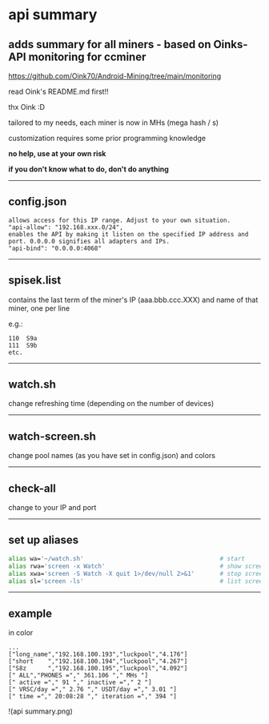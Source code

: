 # api summary
## adds summary for all miners - based on Oinks-API monitoring for ccminer

https://github.com/Oink70/Android-Mining/tree/main/monitoring

read Oink's README.md first!!

thx Oink :D

tailored to my needs, each miner is now in MHs (mega hash / s)

customization requires some prior programming knowledge

**no help, use at your own risk**

**if you don't know what to do, don't do anything**

______________
## config.json

```
allows access for this IP range. Adjust to your own situation.
"api-allow": "192.168.xxx.0/24",
enables the API by making it listen on the specified IP address and port. 0.0.0.0 signifies all adapters and IPs.
"api-bind": "0.0.0.0:4068"
```
______________
## spisek.list

contains the last term of the miner's IP (aaa.bbb.ccc.XXX) and name of that miner, one per line

e.g.:
```
110  S9a
111  S9b
etc.
```
______________
## watch.sh

change refreshing time (depending on the number of devices)

______________
## watch-screen.sh

change pool names (as you have set in config.json) and colors

______________
## check-all

change to your IP and port

______________
## set up aliases
```bash
alias wa='~/watch.sh'                                      # start
alias rwa='screen -x Watch'                                # show screen
alias xwa='screen -S Watch -X quit 1>/dev/null 2>&1'       # stop screens
alias sl='screen -ls'                                      # list screen's
```

______________
## example
in color

```
...
["long_name","192.168.100.193","luckpool","4.176"]
["short    ","192.168.100.194","luckpool","4.267"]
["S8z      ","192.168.100.195","luckpool","4.092"]
[" ALL","PHONES ="," 361.106 "," MHs "]
[" active ="," 91 "," inactive ="," 2 "]
[" VRSC/day ="," 2.76 "," USDT/day ="," 3.01 "]
[" time ="," 20:08:28 "," iteration ="," 394 "]
```
!(api summary.png)
